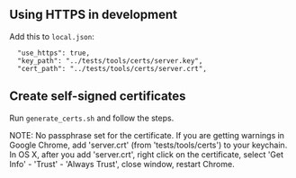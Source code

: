 ## Using HTTPS in development

Add this to `local.json`:

```
  "use_https": true,
  "key_path": "../tests/tools/certs/server.key",
  "cert_path": "../tests/tools/certs/server.crt",
```

## Create self-signed certificates

Run `generate_certs.sh` and follow the steps.

NOTE: No passphrase set for the certificate. If you are getting warnings in Google Chrome,
add 'server.crt' (from 'tests/tools/certs') to your keychain. In OS X, after you add 'server.crt',
right click on the certificate, select 'Get Info' - 'Trust' - 'Always Trust', close window, restart Chrome.
